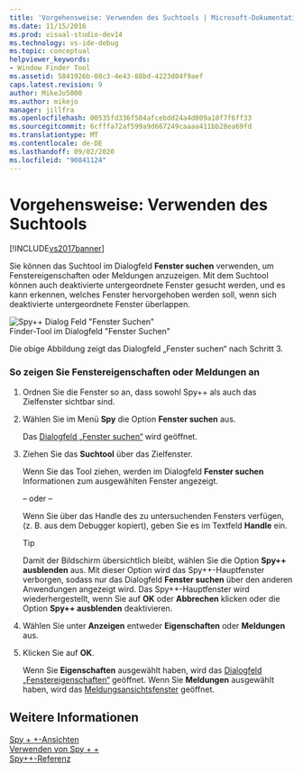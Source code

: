 ```yaml
---
title: 'Vorgehensweise: Verwenden des Suchtools | Microsoft-Dokumentation'
ms.date: 11/15/2016
ms.prod: visual-studio-dev14
ms.technology: vs-ide-debug
ms.topic: conceptual
helpviewer_keywords:
- Window Finder Tool
ms.assetid: 5841926b-08c3-4e43-88bd-4223d04f9aef
caps.latest.revision: 9
author: MikeJo5000
ms.author: mikejo
manager: jillfra
ms.openlocfilehash: 00535fd336f504afcebdd24a4d009a10f7f6ff33
ms.sourcegitcommit: 6cfffa72af599a9d667249caaaa411bb28ea69fd
ms.translationtype: MT
ms.contentlocale: de-DE
ms.lasthandoff: 09/02/2020
ms.locfileid: "90841124"
---
```

# <a name="how-to-use-the-finder-tool"></a>Vorgehensweise: Verwenden des Suchtools
[!INCLUDE[vs2017banner](../includes/vs2017banner.md)]

Sie können das Suchtool im Dialogfeld **Fenster suchen** verwenden, um Fenstereigenschaften oder Meldungen anzuzeigen. Mit dem Suchtool können auch deaktivierte untergeordnete Fenster gesucht werden, und es kann erkennen, welches Fenster hervorgehoben werden soll, wenn sich deaktivierte untergeordnete Fenster überlappen.  
  
 ![Spy&#43;&#43; Dialog Feld "Fenster Suchen"](../debugger/media/icon-spy-find.png "Icon_Spy++_Find")  
Finder-Tool im Dialogfeld "Fenster Suchen"  
  
 Die obige Abbildung zeigt das Dialogfeld „Fenster suchen“ nach Schritt 3.  
  
### <a name="to-display-window-properties-or-messages"></a>So zeigen Sie Fenstereigenschaften oder Meldungen an  
  
1. Ordnen Sie die Fenster so an, dass sowohl Spy++ als auch das Zielfenster sichtbar sind.  
  
2. Wählen Sie im Menü **Spy** die Option **Fenster suchen** aus.  
  
     Das [Dialogfeld „Fenster suchen“](../debugger/find-window-dialog-box.md) wird geöffnet.  
  
3. Ziehen Sie das **Suchtool** über das Zielfenster.  
  
     Wenn Sie das Tool ziehen, werden im Dialogfeld **Fenster suchen** Informationen zum ausgewählten Fenster angezeigt.  
  
     – oder –  
  
     Wenn Sie über das Handle des zu untersuchenden Fensters verfügen, (z. B. aus dem Debugger kopiert), geben Sie es im Textfeld **Handle** ein.  
  
    > [!TIP]
    > Damit der Bildschirm übersichtlich bleibt, wählen Sie die Option **Spy++ ausblenden** aus. Mit dieser Option wird das Spy++-Hauptfenster verborgen, sodass nur das Dialogfeld **Fenster suchen** über den anderen Anwendungen angezeigt wird. Das Spy++-Hauptfenster wird wiederhergestellt, wenn Sie auf **OK** oder **Abbrechen** klicken oder die Option **Spy++ ausblenden** deaktivieren.  
  
4. Wählen Sie unter **Anzeigen** entweder **Eigenschaften** oder **Meldungen** aus.  
  
5. Klicken Sie auf **OK**.  
  
     Wenn Sie **Eigenschaften** ausgewählt haben, wird das [Dialogfeld „Fenstereigenschaften“](../debugger/window-properties-dialog-box.md) geöffnet. Wenn Sie **Meldungen** ausgewählt haben, wird das [Meldungsansichtsfenster](../debugger/messages-view.md) geöffnet.  
  
## <a name="see-also"></a>Weitere Informationen  
 [Spy + +-Ansichten](../debugger/spy-increment-views.md)   
 [Verwenden von Spy + +](../debugger/using-spy-increment.md)   
 [Spy++-Referenz](../debugger/spy-increment-reference.md)
